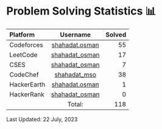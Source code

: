 # Problem Solving Statistics 📊 

| Platform | Username | Solved |
| :--- | :---: | -----------: |
| Codeforces | [shahadat.osman](https://codeforces.com/profile/shahadat.osman) | 55 |
| LeetCode | [shahadat_osman](https://leetcode.com/shahadat_osman) | 17 |
| CSES | [shahadat_osman](https://cses.fi/user/135904) | 7 |
| CodeChef | [shahadat_mso](https://www.codechef.com/users/shahadat_mso) | 38 |
| HackerEarth | [shahadat.osman](https://www.hackerearth.com/@shahadat.osman) | 1 |
| HackerRank | [shahadat_osman](https://www.hackerrank.com/shahadat_osman) | 0 |
|  | Total: | 118 |

Last Updated: 22 July, 2023

